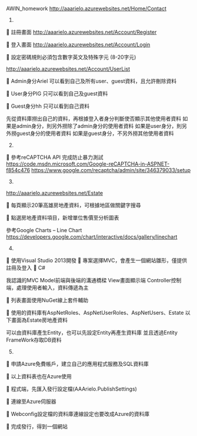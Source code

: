 AWIN_homework http://aaarielo.azurewebsites.net/Home/Contact

1. 
	註冊畫面 http://aaarielo.azurewebsites.net/Account/Register
 
	登入畫面 http://aaarielo.azurewebsites.net/Account/Login
 
	設定密碼規則必須包含數字英文及特殊字元 (8-20字元)

http://aaarielo.azurewebsites.net/Account/UserList
 
	Admin身分Ariel 可以看到自己及所有user、guest資料，且允許刪除資料
 
	User身分PIG 只可以看到自己及guest資料
 
	Guest身分hh 只可以看到自己資料
 
先從資料庫撈出自己的資料，再根據登入者身分判斷使否顯示其他使用者資料
如果是admin身分，則另外撈除了admin身分的使用者資料
如果是user身分，則另外撈guest身分的使用者資料
如果是guest身分，不另外撈其他使用者資料
  
2.
	參考reCAPTCHA API 完成防止暴力測試 
https://code.msdn.microsoft.com/Google-reCAPTCHA-in-ASPNET-f854c476
https://www.google.com/recaptcha/admin/site/346379033/setup

3.
http://aaarielo.azurewebsites.net/Estate

	每頁顯示20筆高雄房地產資料，可根據地區做關鍵字搜尋

	點選房地產資料項目，新增單位售價至分析圖表
 

參考Google Charts – Line Chart
https://developers.google.com/chart/interactive/docs/gallery/linechart


4.
	使用Visual Studio 2013開發
	專案選擇MVC，會產生一個網站雛形，僅提供註冊及登入
	C#

我認識的MVC
Model前端與後端的溝通橋樑
View畫面顯示端
Controller控制端，處理使用者輸入，資料傳遞為主
 
 
	列表畫面使用NuGet線上套件輔助
 
 
	使用的資料庫有AspNetRoles、AspNetUserRoles、AspNetUsers、Estate
以下畫面為Estate房地產資料
 

可以由資料庫產生Entity，也可以先設定Entity再產生資料庫
並且透過Entity FrameWork存取DB資料

 
5.
	申請Azure免費帳戶，建立自己的應用程式服務及SQL資料庫
 
	以上資料表也在Azure使用
 

 
	程式端，先匯入發行設定檔(AAArielo.PublishSettings)
 
	連線至Azure伺服器
 
	Webconfig設定檔的資料庫連線設定也要改成Azure的資料庫
 

	完成發行，得到一個網站
 
